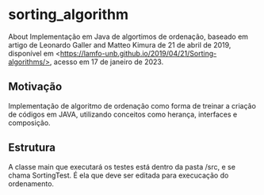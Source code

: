 # sorting_algorithm
About Implementação em Java de algortimos de ordenação, baseado em artigo de Leonardo Galler and Matteo Kimura de 21 de abril de 2019, disponível em &lt;https://lamfo-unb.github.io/2019/04/21/Sorting-algorithms/>, acesso em 17 de janeiro de 2023.

## Motivação
Implementação de algoritmo de ordenação como forma de treinar a criação de códigos em JAVA, utilizando conceitos como herança, interfaces e composição.

## Estrutura
A classe main que executará os testes está dentro da pasta /src, e se chama SortingTest. É ela que deve ser editada para execucação do ordenamento.
